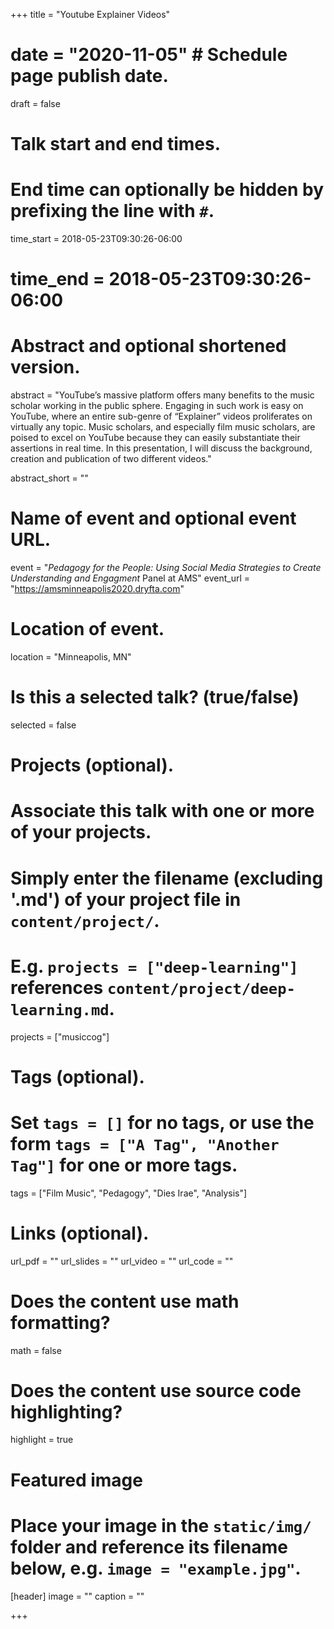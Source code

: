 +++
title = "Youtube Explainer Videos"
# date = "2020-11-05"  # Schedule page publish date.
draft = false

# Talk start and end times.
#   End time can optionally be hidden by prefixing the line with `#`.
time_start = 2018-05-23T09:30:26-06:00
# time_end = 2018-05-23T09:30:26-06:00

# Abstract and optional shortened version.
abstract = "YouTube’s massive platform offers many benefits to the music scholar working in the public sphere. Engaging in such work is easy on YouTube, where an entire sub-genre of “Explainer” videos proliferates on virtually any topic. Music scholars, and especially film music scholars, are poised to excel on YouTube because they can easily substantiate their assertions in real time. In this presentation, I will discuss the background, creation and publication of two different videos."

abstract_short = ""

# Name of event and optional event URL.
event = "_Pedagogy for the People: Using Social Media Strategies to Create Understanding and Engagment_ Panel at AMS"
event_url = "https://amsminneapolis2020.dryfta.com"

# Location of event.
location = "Minneapolis, MN"

# Is this a selected talk? (true/false)
selected = false

# Projects (optional).
#   Associate this talk with one or more of your projects.
#   Simply enter the filename (excluding '.md') of your project file in `content/project/`.
#   E.g. `projects = ["deep-learning"]` references `content/project/deep-learning.md`.
projects = ["musiccog"]

# Tags (optional).
#   Set `tags = []` for no tags, or use the form `tags = ["A Tag", "Another Tag"]` for one or more tags.
tags = ["Film Music", "Pedagogy", "Dies Irae", "Analysis"]

# Links (optional).
url_pdf = ""
url_slides = ""
url_video = ""
url_code = ""

# Does the content use math formatting?
math = false

# Does the content use source code highlighting?
highlight = true

# Featured image
# Place your image in the `static/img/` folder and reference its filename below, e.g. `image = "example.jpg"`.
[header]
image = ""
caption = ""

+++
